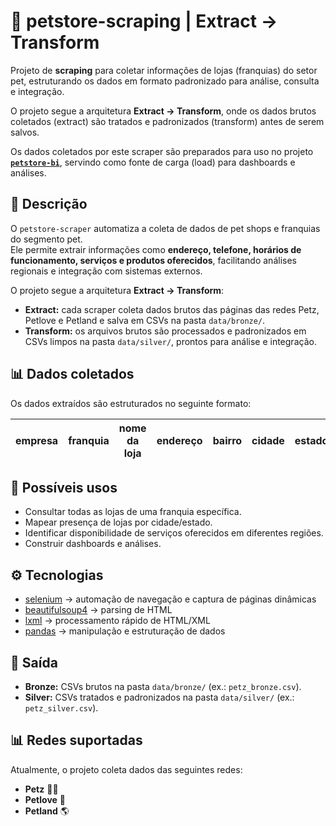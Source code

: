 # 🐾 petstore-scraping | Extract → Transform

Projeto de **scraping** para coletar informações de lojas (franquias) do setor pet, estruturando os dados em formato padronizado para análise, consulta e integração.  

O projeto segue a arquitetura **Extract → Transform**, onde os dados brutos coletados (extract) são tratados e padronizados (transform) antes de serem salvos.  

Os dados coletados por este scraper são preparados para uso no projeto [**`petstore-bi`**](https://github.com/rafa-trindade/petstore-bi), servindo como fonte de carga (load) para dashboards e análises.

## 📌 Descrição
O `petstore-scraper` automatiza a coleta de dados de pet shops e franquias do segmento pet.  
Ele permite extrair informações como **endereço, telefone, horários de funcionamento, serviços e produtos oferecidos**, facilitando análises regionais e integração com sistemas externos.

O projeto segue a arquitetura **Extract → Transform**:  

- **Extract:** cada scraper coleta dados brutos das páginas das redes Petz, Petlove e Petland e salva em CSVs na pasta `data/bronze/`.  
- **Transform:** os arquivos brutos são processados e padronizados em CSVs limpos na pasta `data/silver/`, prontos para análise e integração.

## 📊 Dados coletados
Os dados extraídos são estruturados no seguinte formato:

| empresa   | franquia | nome da loja | endereço | bairro | cidade | estado | CEP | telefone | horário de funcionamento | produtos para | serviços disponíveis |
|-----------|----------|--------------|----------|--------|--------|--------|-----|----------|--------------------------|---------------|-----------------------|

## 🚀 Possíveis usos
- Consultar todas as lojas de uma franquia específica.  
- Mapear presença de lojas por cidade/estado.  
- Identificar disponibilidade de serviços oferecidos em diferentes regiões.  
- Construir dashboards e análises.

## ⚙️ Tecnologias
- [selenium](https://pypi.org/project/selenium/) → automação de navegação e captura de páginas dinâmicas  
- [beautifulsoup4](https://pypi.org/project/beautifulsoup4/) → parsing de HTML  
- [lxml](https://pypi.org/project/lxml/) → processamento rápido de HTML/XML  
- [pandas](https://pypi.org/project/pandas/) → manipulação e estruturação de dados  

## 📂 Saída
- **Bronze:** CSVs brutos na pasta `data/bronze/` (ex.: `petz_bronze.csv`).  
- **Silver:** CSVs tratados e padronizados na pasta `data/silver/` (ex.: `petz_silver.csv`).  

## 📊 Redes suportadas
Atualmente, o projeto coleta dados das seguintes redes:

- **Petz** 🐶🐱  
- **Petlove** 💙  
- **Petland** 🌎  
